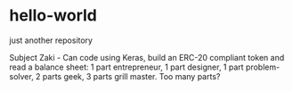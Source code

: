 # hello-world
just another repository

Subject Zaki - Can code using Keras, build an ERC-20 compliant token and read a balance sheet: 1 part entrepreneur, 1 part designer, 1 part problem-solver, 2 parts geek, 3 parts grill master. Too many parts?
